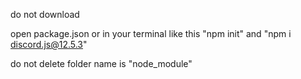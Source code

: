do not download

open package.json or in your terminal like this "npm init" and "npm i discord.js@12.5.3"

do not delete folder name is "node_module"
